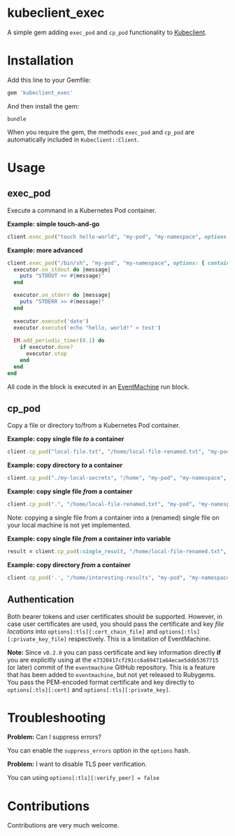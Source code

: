 # kubeclient_exec
A simple gem adding `exec_pod` and `cp_pod` functionality to [Kubeclient](https://github.com/ManageIQ/kubeclient). 

# Installation
Add this line to your Gemfile:
```ruby
gem 'kubeclient_exec'
```

And then install the gem:
```
bundle
```

When you require the gem, the methods `exec_pod` and `cp_pod` are automatically included in `Kubeclient::Client`.

# Usage

## exec_pod
Execute a command in a Kubernetes Pod container.

**Example: simple touch-and-go**
```ruby
client.exec_pod("touch hello-world", "my-pod", "my-namespace", options: { container: 'my-container' })
```

**Example: more advanced**
```ruby
client.exec_pod("/bin/sh", "my-pod", "my-namespace", options: { container: 'my-container' }) do |executor|
  executor.on_stdout do |message|
    puts "STDOUT >> #{message}"
  end

  executor.on_stderr do |message|
    puts "STDERR >> #{message}"
  end
  
  executor.execute('date')
  executor.execute('echo "hello, world!" > test')
  
  EM.add_periodic_timer(0.1) do
    if executor.done?
      executor.stop
    end
  end
end
```
All code in the block is executed in an [EventMachine](https://github.com/eventmachine/eventmachine) run block.

## cp_pod
Copy a file or directory to/from a Kubernetes Pod container.

**Example: copy single file *to* a container**
```ruby
client.cp_pod("local-file.txt", "/home/local-file-renamed.txt", "my-pod", "my-namespace", options: { container: 'my-container' })
```

**Example: copy directory *to* a container**
```ruby
client.cp_pod("./my-local-secrets", "/home", "my-pod", "my-namespace", options: { container: 'my-container' })
```

**Example: copy single file *from* a container**
```ruby
client.cp_pod(".", "/home/local-file-renamed.txt", "my-pod", "my-namespace", options: { container: 'my-container', reverse_direction: true })
```
Note: copying a single file from a container into a (renamed) single file on your local machine is not yet implemented.

**Example: copy single file *from* a container into variable**
```ruby
result = client.cp_pod(:single_result, "/home/local-file-renamed.txt", "my-pod", "my-namespace", options: { container: 'my-container', reverse_direction: true })
```

**Example: copy directory *from* a container**
```ruby
client.cp_pod('.', "/home/interesting-results", "my-pod", "my-namespace", options: { container: 'my-container', reverse_direction: true })
```

## Authentication
Both bearer tokens and user certificates should be supported. However, in case user certificates are used, you should pass the certificate and key *file locations* into `options[:tls][:cert_chain_file]` and `options[:tls][:private_key_file]` respectively. This is a limitation of EventMachine.

**Note:** Since ```v0.2.0``` you can pass certificate and key information directly **if** you are explicitly using at the ```e7320417cf291cc6a69471a64ecae5ddb5367715``` (or later) commit of the ```eventmachine``` GitHub repository. This is a feature that has been added to ```eventmachine```, but not yet released to Rubygems. You pass the PEM-encoded format certificate and key directly to `options[:tls][:cert]` and `options[:tls][:private_key]`.

# Troubleshooting
**Problem:** Can I suppress errors?

You can enable the `suppress_errors` option in the `options` hash.

**Problem:** I want to disable TLS peer verification.

You can using `options[:tls][:verify_peer] = false`

# Contributions
Contributions are very much welcome.